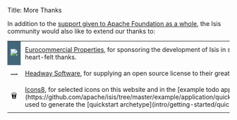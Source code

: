 Title: More Thanks

In addition to the [support given to Apache Foundation as a whole](http://www.apache.org/foundation/thanks.html), the Isis community would also like to extend our thanks to:

<table class="table table-bordered table-condensed table-hover">
<tr>
<td style="background-color: #426779"><img src="http://www.eurocommercialproperties.com/assets/images/logos/logo.png"></td>
<td style="padding: 10px"><a href="http://www.eurocommercialproperties.com/">Eurocommercial Properties</a>, for sponsoring the development of Isis in support of the <a href="getting-started/powered-by.html">Estatio</a> estate management application.  Our heart-felt thanks.</td>
</tr>
<tr>
<td><img src="images/s101_170.png"></td>
<td style="padding: 10px"><a href="http://structure101.com">Headway Software</a>, for supplying an open source license to their great product, Structure&nbsp;101.</td>
</tr>
<tr>
<td><img src="images/icons8-logo.png"></td>
<td style="padding: 10px"><a href="http://icons8.com/">Icons8</a>, for selected icons on this website and in the [example todo app](https://github.com/apache/isis/tree/master/example/application/quickstart_wicket_restful_jdo/dom/src/main/resources/images) used to generate the [quickstart archetype](intro/getting-started/quickstart-archetype.html)</td>
</tr>
</table>

